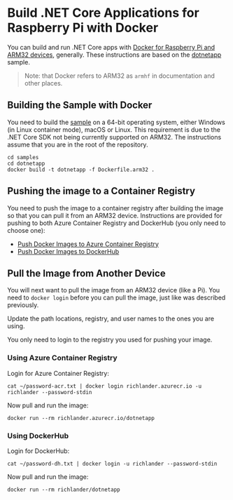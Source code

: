 # Build .NET Core Applications for Raspberry Pi with Docker

You can build and run .NET Core apps with [Docker for Raspberry Pi and ARM32 devices](https://docs.docker.com/install/linux/docker-ce/debian), generally. These instructions are based on the [dotnetapp](README.md) sample.

> Note: that Docker refers to ARM32 as `armhf` in documentation and other places.

## Building the Sample with Docker

You need to build the [sample](Dockerfile.arm32) on a 64-bit operating system, either Windows (in Linux container mode), macOS or Linux. This requirement is due to the .NET Core SDK not being currently supported on ARM32. The instructions assume that you are in the root of the repository.

```console
cd samples
cd dotnetapp
docker build -t dotnetapp -f Dockerfile.arm32 .
```

## Pushing the image to a Container Registry

You need to push the image to a container registry after building the image so that you can pull it from an ARM32 device. Instructions are provided for pushing to both Azure Container Registry and DockerHub (you only need to choose one):

* [Push Docker Images to Azure Container Registry](push-image-to-acr.md)
* [Push Docker Images to DockerHub](push-docker-image-to-dockerhub.md)

## Pull the Image from Another Device

You will next want to pull the image from an ARM32 device (like a Pi). You need to `docker login` before you can pull the image, just like was described previously.

Update the path locations, registry, and user names to the ones you are using.

You only need to login to the registry you used for pushing your image.

### Using Azure Container Registry

Login for Azure Container Registry:

```console
cat ~/password-acr.txt | docker login richlander.azurecr.io -u richlander --password-stdin
```

Now pull and run the image:

```console
docker run --rm richlander.azurecr.io/dotnetapp
```

### Using DockerHub

Login for DockerHub:

```console
cat ~/password-dh.txt | docker login -u richlander --password-stdin
```

Now pull and run the image:

```console
docker run --rm richlander/dotnetapp
```
